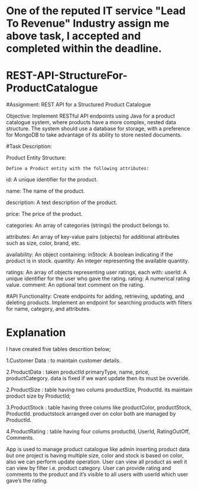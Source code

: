 # One of the reputed IT service "Lead To Revenue" Industry assign me above task, I accepted and completed within the deadline.

# REST-API-StructureFor-ProductCatalogue

#Assignment: REST API for a Structured Product Catalogue

Objective: Implement RESTful API endpoints using Java for a product catalogue system, where products have a more complex, nested data structure. The system should use a database for storage, with a preference for MongoDB to take advantage of its ability to store nested documents.

#Task Description:

Product Entity Structure:
  
    Define a Product entity with the following attributes:
    
id: A unique identifier for the product.

name: The name of the product.

description: A text description of the product.

price: The price of the product.

categories: An array of categories (strings) the product belongs to.

attributes: An array of key-value pairs (objects) for additional attributes such as size, color, brand, etc.

availability: An object containing:
    inStock: A boolean indicating if the product is in stock.
    quantity: An integer representing the available quantity.

ratings: An array of objects representing user ratings, each with:
   userId: A unique identifier for the user who gave the rating.
   rating: A numerical rating value.
   comment: An optional text comment on the rating.

#API Functionality:
Create endpoints for adding, retrieving, updating, and deleting products.
Implement an endpoint for searching products with filters for name, category, and attributes.


# Explanation 

I have created five tables descrition below;

1.Customer Data : to maintain customer details.

2.ProductData : taken productId primaryType,  name, price, productCategory. data is fixed if we want update then its must be ovveride.

2.ProductSize : table having two colums productSize, ProductId. its maintain product size by ProductId;

3.ProductStock : table having three colums like productColor, productStock, ProductId.  productstock arranged over on color both are managed by ProductId.

4.ProductRating : table having four colums productId, UserId, RatingOutOff, Comments.

App is used to manage product catalogue like admin inserting product data but one project is having multiple size, color and stock is based on color, also we can perform update operation. User can view all product as well it can view by filter i.e. product category. User can provide rating and comments to the product and it’s visible to all users with userId which user gave’s the rating.






  
